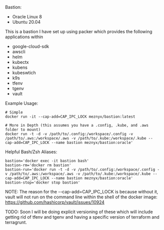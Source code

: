 Bastion:
  * Oracle Linux 8
  * Ubuntu 20.04


This is a bastion I have set up using packer which provides the following applications within
* google-cloud-sdk
* awscli
* helm
* kubectx
* kubens
* kubeswtich
* k9s
* tfenv
* tgenv
* vault

Example Usage:
```
# Simple
docker run -it --cap-add=CAP_IPC_LOCK meznyx/bastion:latest

# More in Depth (this assumes you have a .config, .kube, and .aws folder to mount)
docker run -t -d -v /path/to/.config:/workspace/.config -v /path/to/.aws:/workspace/.aws -v /path/to/.kube:/workspace/.kube --cap-add=CAP_IPC_LOCK --name bastion meznyx/bastion:oracle'
```

Helpful Bash/Zsh Aliases:
```
bastion='docker exec -it bastion bash'
bastion-rm='docker rm bastion'
bastion-run='docker run -t -d -v /path/to/.config:/workspace/.config -v /path/to/.aws:/workspace/.aws -v /path/to/.kube:/workspace/.kube --cap-add=CAP_IPC_LOCK --name bastion meznyx/bastion:oracle'
bastion-stop='docker stop bastion'
```

NOTE: The reason for the --cap-add=CAP_IPC_LOCK is because without it, vault will not run on the command line within the shell of the docker image: https://github.com/hashicorp/vault/issues/10924

TODO: Soon I will be doing explicit versioning of these which will include getting rid of tfenv and tgenv and having a specific version of terraform and terragrunt.
